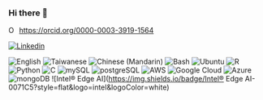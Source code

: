 ### Hi there 👋

<div itemscope itemtype="https://schema.org/Person"><a itemprop="sameAs" content="https://orcid.org/0000-0003-3919-1564" href="https://orcid.org/0000-0003-3919-1564" target="orcid.widget" rel="me noopener noreferrer" style="vertical-align:top;"><img src="https://orcid.org/sites/default/files/images/orcid_16x16.png" style="width:1em;margin-right:.5em;" alt="ORCID iD icon">https://orcid.org/0000-0003-3919-1564</a></div>

[![Linkedin](https://img.shields.io/badge/linkedin-Mingze%20(Rico)%20Huang-blue)](https://www.linkedin.com/in/mingze-rico-huang-a7986b21a/)

![English](https://img.shields.io/badge/English-proficient-green)
![Taiwanese](https://img.shields.io/badge/Taiwanese-native-brightgreen)
![Chinese (Mandarin)](https://img.shields.io/badge/Chinese%20(Mandarin)-native-green)
![Bash](https://img.shields.io/badge/Bash-000000?style=flat&logo=gnu&logoColor=white)
![Ubuntu](https://img.shields.io/badge/Ubuntu-E95420??style=flat&logo=ubuntu&logoColor=white)
![R](https://img.shields.io/badge/R-276DC3??style=flat&logo=r&logoColor=white)
![Python](https://img.shields.io/badge/Python-14354C?style=flat&logo=python&logoColor=white)
![C](https://img.shields.io/badge/C-00599C??style=flat&logo=c&logoColor=white)
![mySQL](https://img.shields.io/badge/MySQL-00000F??style=flat&logo=mysql&logoColor=white)
![postgreSQL](https://img.shields.io/badge/PostgreSQL-316192??style=flat&logo=postgresql&logoColor=white)
![AWS](https://img.shields.io/badge/Amazon_AWS-232F3E??style=flat&logo=amazon-aws&logoColor=white)
![Google Cloud](https://img.shields.io/badge/Google_Cloud-4285F4??style=flat&logo=google-cloud&logoColor=white)
![Azure](https://img.shields.io/badge/Microsoft_Azure-0089D6??style=flat&logo=microsoft-azure&logoColor=white)
![mongoDB](https://img.shields.io/badge/MongoDB-4EA94B??style=flat&logo=mongodb&logoColor=white)
![Intel® Edge AI](https://img.shields.io/badge/Intel® Edge AI-0071C5?style=flat&logo=intel&logoColor=white)

<!--
**mingzehuang/mingzehuang** is a ✨ _special_ ✨ repository because its `README.md` (this file) appears on your GitHub profile.

Here are some ideas to get you started:

- 🔭 I’m currently working on R and Python package development.
- 🌱 I’m currently learning data processing and machine learning.
- 👯 I’m looking to collaborate on any project associated with big data, machine learning and AI (drone programming).
- 💬 Ask me about ...
- 📫 How to reach me: ...
- 😄 Pronouns: ...
- ⚡ Fun fact: ...
-->
              
